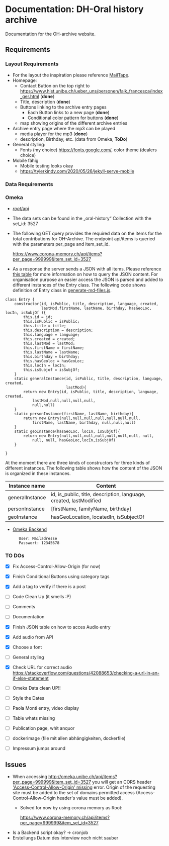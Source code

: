 # Documentation: DH-Oral history archive
Documentation for the OH-archive website. 
## Requirements
### Layout Requirements
* For the layout the inspiration please reference [MailTape](https://www.mailta.pe/).
* Homepage:
    * Contact Button on the top right to 
    https://www.hist.unibe.ch/ueber_uns/personen/falk_francesca/index_ger.html (__done__)          
    * Title, description (__done__)
    * Buttons linking to the archive entry pages
        * Each Button links to a new page (__done__)
        * Conditional color pattern for buttons (__done__)        
    * map showing origins of the different archive entries
* Archive entry page where the mp3 can be played
    * media player for the mp3 (__done__)
    * description, Birthday, etc. (data from Omeka, __ToDo__)
* General styling:
    * Fonts (my choice) https://fonts.google.com/, color theme (dealers choice)  
* Mobile fähig
    * Mobile testing looks okay
    * https://tylerkindy.com/2020/05/26/jekyll-serve-mobile
### Data Requirements

### Omeka
* [_root_/api](https://www.corona-memory.ch/api/)
* The data sets can be found in the „oral-history“ Collection with the set_id: 3527
* The following GET query provides the required data on the items for the total contributions for OH-Archive. The endpoint api/items 
is queried with the parameters per_page and item_set_id. 
    
    https://www.corona-memory.ch/api/items?per_page=999999&item_set_id=3527
    
* As a response the server sends a JSON with all items. Please reference [this table](JSON_Response_table.xlsx) for more information on how 
to query the JSON content.
For organisation purpose an easier access the JSON is parsed and added to different instances of the Entry class.
The following code shows definition of Entry class in  [generate-md-files.js](../OH-Archive/_posts/backend/generate-md-files.js).
```
class Entry {
    constructor(id, isPublic, title, description, language, created,
                lastMod,firstName, lastName, birthday, hasGeoLoc, locIn, isSubjOf ){
        this.id = id;
        this.isPublic = isPublic;
        this.title = title;
        this.description = description;
        this.language = language;
        this.created = created;
        this.lastMod = lastMod;
        this.firstName = firstName;
        this.lastName = lastName;
        this.birthday = birthday;
        this.hasGeoloc = hasGeoLoc;
        this.locIn = locIn;
        this.isSubjof = isSubjOf;
    }
    static generalInstance(id, isPublic, title, description, language, created,
                           lastMod){
        return new Entry(id, isPublic, title, description, language, created,
            lastMod,null,null,null,null,
            null,null)
    }
    static personInstance(firstName, lastName, birthday){
        return new Entry(null,null,null,null,null,null,null,
            firstName, lastName, birthday, null,null,null)
    }
    static geoInstance(hasGeoLoc, locIn, isSubjOf){
        return new Entry(null,null,null,null,null,null,null, null,
            null, null, hasGeoLoc,locIn,isSubjOf)
    }

}
```
At the moment there are three kinds of constructors for three kinds of different instances. The following table shows 
how the content of the JSON is organized in these instances.




| Instance name           | Content                                                        | 
| ------------------------| -------------------------------------------------------------- |
| generalInstance         | id, is_public, title, description, language, created, lastModified |
| personInstance          | [firstName, familyName, birthday]|
| geoInstance             | hasGeoLocation, locatedIn, isSubjectOf |



                                                               
*  [Omeka Backend](http://omeka.unibe.ch/admin)
```   
      User: Mailadresse
      Passwort: 12345678
```

### TO DOs
-[X] Fix Access-Control-Allow-Origin (for now)
-[X] Finish Conditional Buttons using category tags
-[X] Add a tag to verify if there is a post 
-[ ] Code Clean Up (it smells :P)
-[ ] Comments
-[ ] Documentation
-[X] Finish JSON table on how to acces Audio entry
-[X] Add audio from API
-[X] Choose a font
-[ ] General styling
-[X] Check URL for correct audio https://stackoverflow.com/questions/42088653/checking-a-url-in-an-if-else-statement
-[ ] Omeka Data clean UP!!
-[ ] Style the Dates
-[ ] Paola Monti entry, video display
-[ ] Table whats missing
-[ ] Publication page, whit anquor
-[ ] dockerimage (file mit allen abhängigkeiten, dockerfile)
-[ ] Impressum jumps around



 
 ## Issues 
 * When accessing http://omeka.unibe.ch/api/items?per_page=999999&item_set_id=3527 you will get an CORS header 
 ['Access-Control-Allow-Origin' missing](https://developer.mozilla.org/en-US/docs/Web/HTTP/CORS/Errors/CORSMissingAllowOrigin) 
 error. Origin of the requesting site must be added to the set of domains permitted access (Access-Control-Allow-Origin 
 header's value must be added).
    * Solved for now by using corona memory as Root:
    
        https://www.corona-memory.ch/api/items?per_page=999999&item_set_id=3527
* Is a Backend script okay? -> cronjob
* Erstellungs Datum des Interview noch nicht sauber


     
        
